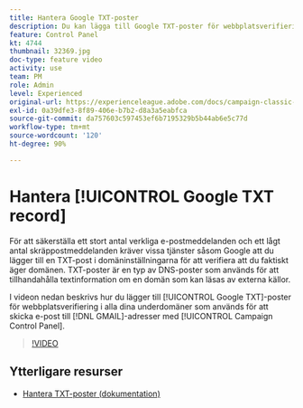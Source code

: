 ```yaml
---
title: Hantera Google TXT-poster
description: Du kan lägga till Google TXT-poster för webbplatsverifiering i alla underdomäner som används för att skicka e-postmeddelanden till GMAIL-adresser via kontrollpanelen i Campaign.
feature: Control Panel
kt: 4744
thumbnail: 32369.jpg
doc-type: feature video
activity: use
team: PM
role: Admin
level: Experienced
original-url: https://experienceleague.adobe.com/docs/campaign-classic-learn/tutorials/administrating/control-panel-acc/google-txt-record-management.html
exl-id: 0a39dfe3-8f89-406e-b7b2-d8a3a5eabfca
source-git-commit: da757603c597453ef6b7195329b5b44ab6e5c77d
workflow-type: tm+mt
source-wordcount: '120'
ht-degree: 90%

---
```


# Hantera [!UICONTROL Google TXT record]

För att säkerställa ett stort antal verkliga e-postmeddelanden och ett lågt antal skräppostmeddelanden kräver vissa tjänster såsom Google att du lägger till en TXT-post i domäninställningarna för att verifiera att du faktiskt äger domänen. TXT-poster är en typ av DNS-poster som används för att tillhandahålla textinformation om en domän som kan läsas av externa källor.

I videon nedan beskrivs hur du lägger till [!UICONTROL Google TXT]-poster för webbplatsverifiering i alla dina underdomäner som används för att skicka e-post till [!DNL GMAIL]-adresser med [!UICONTROL Campaign Control Panel].

>[!VIDEO](https://video.tv.adobe.com/v/32369?quality=12)

## Ytterligare resurser

* [Hantera TXT-poster (dokumentation)](https://experienceleague.adobe.com/docs/control-panel/using/subdomains-and-certificates/managing-txt-records.html)
